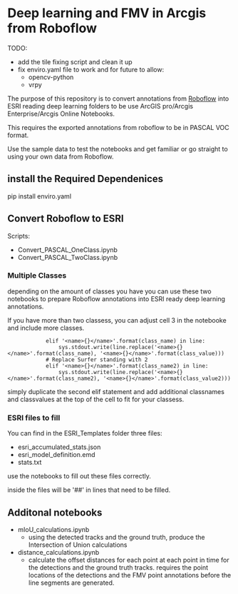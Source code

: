 # Deep learning and FMV in Arcgis from Roboflow

TODO: 
- add the tile fixing script and clean it up 
- fix enviro.yaml file to work and for future to allow:
    - opencv-python
    - vrpy

The purpose of this repository is to convert annotations from [Roboflow](https://roboflow.com/) into ESRI reading deep learning folders to be use ArcGIS pro/Arcgis Enterprise/Arcgis Online Notebooks.

This requires the exported annotations from roboflow to be in PASCAL VOC format.



Use the sample data to test the notebooks and get familiar or go straight to using your own data from Roboflow.

## install the Required Dependenices

pip install enviro.yaml

## Convert Roboflow to ESRI

Scripts:
- Convert_PASCAL_OneClass.ipynb
- Convert_PASCAL_TwoClass.ipynb 

### Multiple Classes

depending on the amount of classes you have you can use these two notebooks to prepare Roboflow annotations into ESRI ready deep learning annotations.

If you have more than two classess, you can adjust cell 3 in the notebooke and include more classes.

                elif '<name>{}</name>'.format(class_name) in line:
                    sys.stdout.write(line.replace('<name>{}</name>'.format(class_name), '<name>{}</name>'.format(class_value)))
                # Replace Surfer standing with 2
                elif '<name>{}</name>'.format(class_name2) in line:
                    sys.stdout.write(line.replace('<name>{}</name>'.format(class_name2), '<name>{}</name>'.format(class_value2)))

simply duplicate the second elif statement and add additional classnames and classvalues at the top of the cell to fit for your classess.

### ESRI files to fill

You can find in the ESRI_Templates folder three files:

- esri_accumulated_stats.json
- esri_model_definition.emd
- stats.txt

use the notebooks to fill out these files correctly.

inside the files will be '##' in lines that need to be filled. 

## Additonal notebooks

- mIoU_calculations.ipynb
    - using the detected tracks and the ground truth, produce the Intersection of Union calculations 
- distance_calculations.ipynb
    - calculate the offset distances for each point at each point in time for the detections and the ground truth tracks. requires the point locations of the detections and the FMV point annotations before the line segments are generated.


